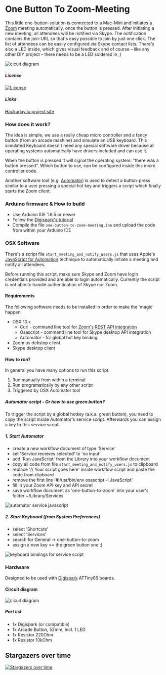
# One Button To Zoom-Meeting

This little one-button-solution is connected to a Mac-Mini
and initiates a [Zoom](http://zoom.us) meeting automatically, once the button is pressed.
After initiating a new meeting, all attendees will be notified via Skype.
The notification contains the join-URL so that's easy possible to join by just one click.
The list of attendees can be easily configured via Skype contact lists.
There's also a LED inside, which gives visual feedback
and of course – like any other DIY project – there needs to be a LED soldered in ;)

![cicuit diagram](/pictures/button_box_assembled.jpg?raw=true)


##### License

[![License](https://img.shields.io/:license-Apache%202.0-blue.svg)](http://www.apache.org/licenses/LICENSE-2.0)


##### Links

[Hackaday.io project site](https://hackaday.io/project/16465-one-button-to-zoom-meeting)


### How does it work?

The idea is simple, we use a really cheap micro controller
and a fancy button (from an arcade mashine) and simulate an USB keyboard.
This simulated Keyboard doesn't need any special software driver
because all operating systems automatically have drivers included and can use it.

When the button is pressed it will signal the operating system:
"there was a button pressed".
Which button to use, can be configured inside this micro controller code.

Another software tool (e.g. [Automator](http://www.apple.com/en/osx/all-features/#automation))
is used to detect a button-press similar to a user
pressing a special hot key and triggers a script which finally starts the Zoom client.


### Arduino firmware & How to build

* Use Arduino IDE 1.6.5 or newer
* Follow the [Digispark's tutorial](http://digistump.com/wiki/digispark/tutorials/connecting)
* Compile the file ```one-button-to-zoom-meeting.ino``` and upload the code from within your Arduino IDE


### OSX Software

There's a script file ```start_meeting_and_notify_users.js``` that uses Apple's
[JavaScript for Automation](https://developer.apple.com/library/mac/releasenotes/InterapplicationCommunication/RN-JavaScriptForAutomation/Articles/Introduction.html)
technique to automatically initiate a meeting and notify all attendees.

Before running this script, make sure Skype and Zoom have login credentials
provided and are able to login automatically. Currently the script is not able
to handle authentication of Skype nor Zoom.


#### Requirements

The following software needs to be installed in order to make the 'magic' happen

* OSX 10.x
   * Curl - command line tool for [Zoom's REST API integration](https://support.zoom.us/hc/en-us/sections/200305463-API)
   * Osascript  - command line tool for Skype desktop API integration
   * Automator - for global hot key binding
* Zoom.us dekstop client
* Skype desktop client


#### How to run?

In general you have many options to run this script.

1. Run manually from within a terminal
2. Run programatically by any other script
3. Triggered by OSX Automator tool


##### Automator script - Or how to use green button?

To trigger the script by a global hotkey (a.k.a. green button),
you need to copy the script inside Automator's service script.
Afterwards you can assign a key to this service script.

##### 1. Start Automator
   * create a new workflow document of type 'Service'
   * set 'Service receives selected' to 'no input'
   * add 'Run JavaScript' from the Library into your workflow document
   * copy all code from file ```start_meeting_and_notify_users.js``` to clipboard
   * replace '// Your script goes here' inside workflow script and paste the code from clipboard
   * remove the first line '#!/usr/bin/env osascript -l JavaScript'
   * fill in your Zoom API key and API secret
   * save workflow document as 'one-button-to-zoom' into your user's folder ~/Library/Services

![automator service javascript](/pictures/automator_service_javascript.png?raw=true)

##### 2. Start Keyboard (from System Preferences)
   * select 'Shortcuts'
   * select 'Services'
   * search for General -> one-button-to-zoom
   * assign a new key == the green button one ;)

![keyboard bindings for service script](/pictures/keyboard_bindings_for_service_script.png?raw=true)


### Hardware

Designed to be used with [Digispark](http://digistump.com/products/1) ATTiny85 boards.


#### Circuit diagram

![cicuit diagram](/one-button-to-zoom_Schaltplan.png?raw=true)


##### Part list

* 1x Digispark (or compatible)
* 1x Arcade Button, 52mm, incl. 1 LED
* 1x Resistor 220Ohm
* 1x Resistor 10kOhm


## Stargazers over time

[![Stargazers over time](https://starchart.cc/nitram509/one-button-to-zoom-meeting.svg)](https://starchart.cc/nitram509/one-button-to-zoom-meeting)
 
